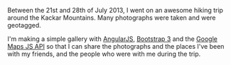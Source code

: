 Between the 21st and 28th of July 2013, I went on an awesome hiking trip around the Kackar Mountains.
Many photographs were taken and were geotagged.

I'm making a simple gallery with [AngularJS](https://github.com/angular/angular.js), [Bootstrap 3](https://github.com/twbs/bootstrap) and the [Google Maps JS API](https://developers.google.com/maps/documentation/javascript/) so that I can share the photographs and the places I've been with my friends, and the people who were with me during the trip.
